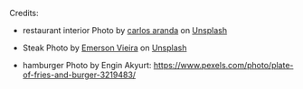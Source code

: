 Credits:
- restaurant interior Photo by <a
  href="https://unsplash.com/@carlosaranda?utm_content=creditCopyText&utm_medium=referral&utm_source=unsplash">carlos
  aranda</a> on <a
  href="https://unsplash.com/photos/clear-drinking-glass-on-brown-wooden-table-IYMceGutrbQ?utm_content=creditCopyText&utm_medium=referral&utm_source=unsplash">Unsplash</a>

- Steak Photo by <a href="https://unsplash.com/@emersonvieira?utm_content=creditCopyText&utm_medium=referral&utm_source=unsplash">Emerson Vieira</a> on <a href="https://unsplash.com/photos/cooked-sliced-meat-cpkPJ-U9eUM?utm_content=creditCopyText&utm_medium=referral&utm_source=unsplash">Unsplash</a>
  
- hamburger Photo by Engin Akyurt:
  https://www.pexels.com/photo/plate-of-fries-and-burger-3219483/


  
  